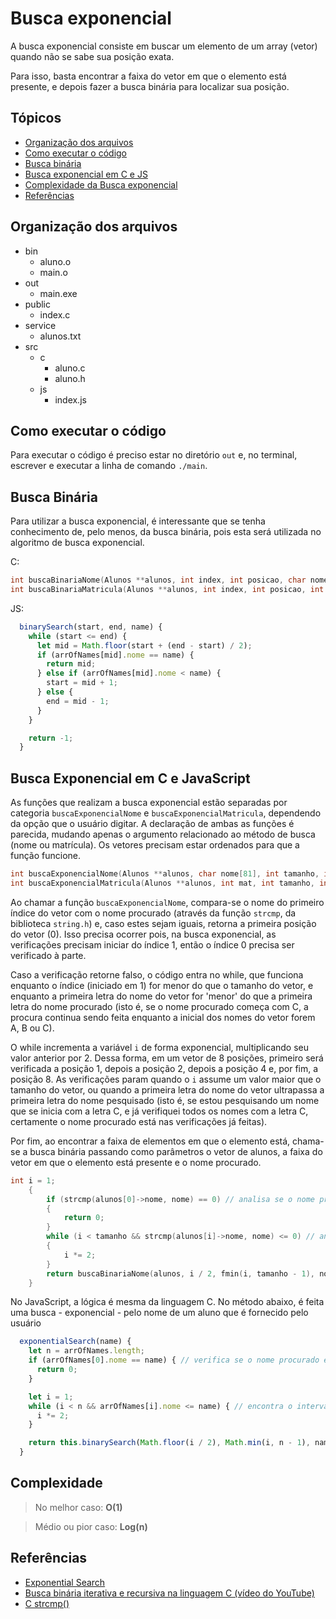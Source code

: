 # Busca exponencial

A busca exponencial consiste em buscar um elemento de um array (vetor) quando não se sabe sua posição exata.

Para isso, basta encontrar a faixa do vetor em que o elemento está presente, e depois fazer a busca binária para localizar sua posição.

## Tópicos

- [Organização dos arquivos](#organização-dos-arquivos)
- [Como executar o código](#como-executar-o-código)
- [Busca binária](#busca-binária)
- [Busca exponencial em C e JS](#busca-exponencial-em-c-e-javascript)
- [Complexidade da Busca exponencial](#complexidade)
- [Referências](#referências)

## Organização dos arquivos

- bin
  - aluno.o
  - main.o
- out
  - main.exe
- public
  - index.c
- service
  - alunos.txt
- src
  - c
    - aluno.c
    - aluno.h
  - js
    - index.js

## Como executar o código

Para executar o código é preciso estar no diretório `out` e, no terminal, escrever e executar a linha de comando `./main`.

## Busca Binária

Para utilizar a busca exponencial, é interessante que se tenha conhecimento de, pelo menos, da busca binária, pois esta será utilizada no algoritmo de busca exponencial.

C:

```c
int buscaBinariaNome(Alunos **alunos, int index, int posicao, char nome[81]);
int buscaBinariaMatricula(Alunos **alunos, int index, int posicao, int mat);
```

JS:

```js
  binarySearch(start, end, name) {
    while (start <= end) {
      let mid = Math.floor(start + (end - start) / 2);
      if (arrOfNames[mid].nome == name) {
        return mid;
      } else if (arrOfNames[mid].nome < name) {
        start = mid + 1;
      } else {
        end = mid - 1;
      }
    }

    return -1;
  }
```

## Busca Exponencial em C e JavaScript

As funções que realizam a busca exponencial estão separadas por categoria `buscaExponencialNome` e `buscaExponencialMatricula`, dependendo da opção que o usuário digitar. A declaração de ambas as funções é parecida, mudando apenas o argumento relacionado ao método de busca (nome ou matrícula). Os vetores precisam estar ordenados para que a função funcione.

```c
int buscaExponencialNome(Alunos **alunos, char nome[81], int tamanho, int opcao);
int buscaExponencialMatricula(Alunos **alunos, int mat, int tamanho, int opcao);
```

Ao chamar a função `buscaExponencialNome`, compara-se o nome do primeiro índice do vetor com o nome procurado (através da função `strcmp`, da biblioteca `string.h`) e, caso estes sejam iguais, retorna a primeira posição do vetor (0). Isso precisa ocorrer pois, na busca exponencial, as verificações precisam iniciar do índice 1, então o índice 0 precisa ser verificado à parte.

Caso a verificação retorne falso, o código entra no while, que funciona enquanto o índice (iniciado em 1) for menor do que o tamanho do vetor, e enquanto a primeira letra do nome do vetor for 'menor' do que a primeira letra do nome procurado (isto é, se o nome procurado começa com C, a procura continua sendo feita enquanto a inicial dos nomes do vetor forem A, B ou C).

O while incrementa a variável `i` de forma exponencial, multiplicando seu valor anterior por 2. Dessa forma, em um vetor de 8 posições, primeiro será verificada a posição 1, depois a posição 2, depois a posição 4 e, por fim, a posição 8. As verificações param quando o `i` assume um valor maior que o tamanho do vetor, ou quando a primeira letra do nome do vetor ultrapassa a primeira letra do nome pesquisado (isto é, se estou pesquisando um nome que se inicia com a letra C, e já verifiquei todos os nomes com a letra C, certamente o nome procurado está nas verificações já feitas).

Por fim, ao encontrar a faixa de elementos em que o elemento está, chama-se a busca binária passando como parâmetros o vetor de alunos, a faixa do vetor em que o elemento está presente e o nome procurado.

```c
int i = 1;
    {
        if (strcmp(alunos[0]->nome, nome) == 0) // analisa se o nome procurado está no primeiro índice do vetor
        {
            return 0;
        }
        while (i < tamanho && strcmp(alunos[i]->nome, nome) <= 0) // analisa a faixa em que o nome está presente
        {
            i *= 2;
        }
        return buscaBinariaNome(alunos, i / 2, fmin(i, tamanho - 1), nome); // chama a busca binária para encontrar o nome
    }
```

No JavaScript, a lógica é mesma da linguagem C. No método abaixo, é feita uma busca - exponencial - pelo nome de um aluno que é fornecido pelo usuário

```js
  exponentialSearch(name) {
    let n = arrOfNames.length;
    if (arrOfNames[0].nome == name) { // verifica se o nome procurado está no index 0 do array
      return 0;
    }

    let i = 1;
    while (i < n && arrOfNames[i].nome <= name) { // encontra o intervalo que em que o nome está presente
      i *= 2;
    }

    return this.binarySearch(Math.floor(i / 2), Math.min(i, n - 1), name); // chama a busca binária para encontrar o nome
  }
```

## Complexidade

> No melhor caso: **O(1)**

> Médio ou pior caso: **Log(n)**

## Referências
- [Exponential Search](https://mycareerwise.com/programming/category/searching/exponential-search)
- [Busca binária iterativa e recursiva na linguagem C (vídeo do YouTube)](https://www.youtube.com/watch?v=CXUtxmwy1RU)
- [C strcmp()](https://www.programiz.com/c-programming/library-function/string.h/strcmp)

